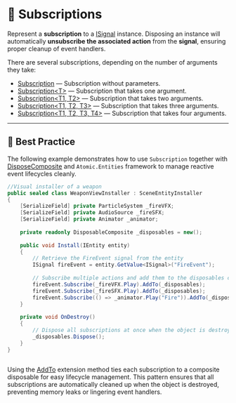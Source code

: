 # 🧩 Subscriptions

Represent a **subscription** to a [ISignal](ISignals.md) instance. Disposing an instance will automatically **unsubscribe the
associated action** from the **signal**, ensuring proper cleanup of event handlers.

There are several subscriptions, depending on the number of arguments they take:

- [Subscription](Subscription.md) — Subscription without parameters.
- [Subscription&lt;T&gt;](Subscription%601.md) — Subscription that takes one argument.
- [Subscription&lt;T1, T2&gt;](Subscription%602.md) — Subscription that takes two arguments.
- [Subscription&lt;T1, T2, T3&gt;](Subscription%603.md) — Subscription that takes three arguments.
- [Subscription&lt;T1, T2, T3, T4&gt;](Subscription%604.md) — Subscription that takes four arguments.


---

## 📌 Best Practice

The following example demonstrates how to use `Subscription` together
with [DisposeComposite](../Utils/DisposableComposite.md) and `Atomic.Entities` framework to manage reactive event
lifecycles cleanly.

```csharp
//Visual installer of a weapon
public sealed class WeaponViewInstaller : SceneEntityInstaller
{
    [SerializeField] private ParticleSystem _fireVFX;
    [SerializeField] private AudioSource _fireSFX;
    [SerializeField] private Animator _animator;
    
    private readonly DisposableComposite _disposables = new();
    
    public void Install(IEntity entity)
    {
        // Retrieve the FireEvent signal from the entity
        ISignal fireEvent = entity.GetValue<ISignal>("FireEvent");
        
        // Subscribe multiple actions and add them to the disposables composite
        fireEvent.Subscribe(_fireVFX.Play).AddTo(_disposables);
        fireEvent.Subscribe(_fireSFX.Play).AddTo(_disposables);
        fireEvent.Subscribe(() => _animator.Play("Fire")).AddTo(_disposables);
    }
    
    private void OnDestroy()
    {
        // Dispose all subscriptions at once when the object is destroyed
        _disposables.Dispose();
    }
}



```

Using the [AddTo](../Utils/Extensions.md#addtoidisposable-disposablecomposite) extension method ties each subscription
to a composite disposable for easy lifecycle management. This pattern ensures that all subscriptions are automatically
cleaned up when the object is destroyed, preventing memory
leaks or lingering event handlers.